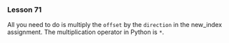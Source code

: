 ### Lesson 71

All you need to do is multiply the `offset` by the `direction` in the new_index assignment. The multiplication operator in Python is `*`.
